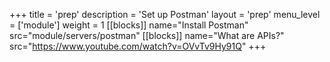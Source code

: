 +++
title = 'prep'
description = 'Set up Postman'
layout = 'prep'
menu_level = ['module']
weight = 1
[[blocks]]
name="Install Postman"
src="module/servers/postman"
[[blocks]]
name="What are APIs?"
src="https://www.youtube.com/watch?v=OVvTv9Hy91Q"
+++

